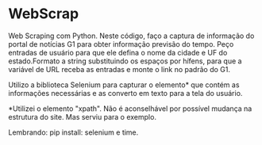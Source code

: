 # WebScrap
 Web Scraping com Python.
Neste código, faço a captura de informação do portal de notícias G1 para obter informação previsão do tempo. Peço entradas de usuário para que ele defina o nome da cidade e UF do estado.Formato a string substituindo os espaços por hífens, para que a variável de URL receba as entradas e monte o link no padrão do G1.

Utilizo a biblioteca Selenium para capturar o elemento* que contém as informações necessárias e as converto em texto para a tela do usuário.

*Utilizei o elemento "xpath". Não é aconselhável por possível mudança na estrutura do site. Mas serviu para o exemplo.


Lembrando: 
pip install: selenium e time.
